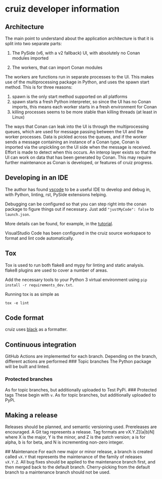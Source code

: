 # cruiz developer information

## Architecture
The main point to understand about the application architecture is that it is split into two separate parts:

1. The PySide (v6, with a v2 fallback) UI, with absolutely no Conan modules imported

2. The workers, that can import Conan modules

The workers are functions run in separate processes to the UI. This makes use of the multiprocessing package in Python, and uses the spawn start method. This is for three reasons:

1. spawn is the only start method supported on all platforms
2. spawn starts a fresh Python interpreter, so since the UI has no Conan imports, this means each worker starts in a fresh environment for Conan
3. killing processes seems to be more stable than killing threads (at least in Linux)

The ways that Conan can leak into the UI is through the multiprocessing queues, which are used for message passing between the UI and the worker processes. Data is pickled across the queues, and if the worker sends a message containing an instance of a Conan type, Conan is imported via the unpickling on the UI side when the message is received. Effort is made to detect when this occurs. An interop layer exists so that the UI can work on data that has been generated by Conan. This may require further maintenance as Conan is developed, or features of cruiz progress.

## Developing in an IDE
The author has found [vscode](https://code.visualstudio.com/) to be a useful IDE to develop and debug in, with Python, linting, rst, PySide extensions helping.

Debugging can be configured so that you can step right into the conan package to figure things out if necessary. Just add `"justMyCode": false` to `launch.json`.

More details can be found, for example, in the [tutorial](https://code.visualstudio.com/docs/python/python-tutorial).

VisualStudio Code has been configured in the cruiz source workspace to format and lint code automatically.

## Tox
Tox is used to run both flake8 and mypy for linting and static analysis. flake8 plugins are used to cover a number of areas.

Add the necessary tools to your Python 3 virtual environment using `pip install -r requirements_dev.txt`.

Running tox is as simple as
```
tox -e lint
```

## Code format
cruiz uses [black](https://pypi.org/project/black/) as a formatter.

## Continuous integration
GitHub Actions are implemented for each branch. Depending on the branch, different actions are performed
### Topic branches
The Python package will be built and linted.
### Protected branches
As for topic branches, but additionally uploaded to Test PyPi.
### Protected tags
These begin with `v`. As for topic branches, but additionally uploaded to PyPi.

## Making a release
Releases should be planned, and semantic versioning used. Prereleases are encouraged. A Git tag represents a release. Tag formats are vX.Y.Z[(a|b)N] where X is the major, Y is the minor, and Z is the patch version; a is for alpha, b is for beta, and N is incrementing non-zero integer.

## Maintenance
For each new major or minor release, a branch is created called `vX.Y` that represents the maintenance of the family of releases `vX.Y.Z`. All bug fixes should be applied to the maintenance branch first, and then merged back to the default branch. Cherry-picking from the default branch to a maintenance branch should not be used.
